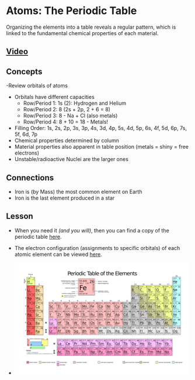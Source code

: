 # Atoms: The Periodic Table
Organizing the elements into a table reveals a regular pattern, which is linked to the fundamental chemical properties of each material.

## [Video](https://vimeo.com/1028399080)

## Concepts
-Review orbitals of atoms
- Orbitals have different capacities
    - Row/Period 1: 1s (2): Hydrogen and Helium
    - Row/Period 2: 8 (2s + 2p, 2 + 6 = 8)
    - Row/Period 3: 8 - Na + Cl (also metals)
    - Row/Period 4: 8 + 10 = 18 - Metals!
- Filling Order: 1s, 2s, 2p, 3s, 3p, 4s, 3d, 4p, 5s, 4d, 5p, 6s, 4f, 5d, 6p, 7s, 5f, 6d, 7p
- Chemical properties determined by column
- Material properties also apparent in table position (metals = shiny = free electrons)
- Unstable/radioactive Nuclei are the larger ones

## Connections
- Iron is (by Mass) the most common element on Earth
- Iron is the last element produced in a star

## Lesson
- When you need it *(and you will)*, then you can find a copy of the periodic table [here](../../../boxes/atoms/_resources/images/periodic_table.png).
+ The electron configuration (assignments to specific orbitals) of each atomic element can be viewed [here](https://en.wikipedia.org/wiki/Electron_configurations_of_the_elements_(data_page)).
* ![The Periodic Table:600](../../../boxes/atoms/_resources/images/periodic_table.png)
